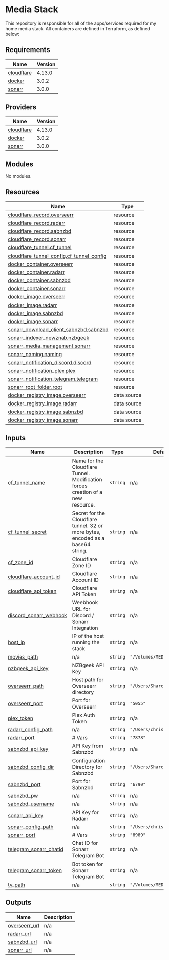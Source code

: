 # Media Stack
This repository is responsible for all of the apps/services required for my home media stack. All containers are defined in Terraform, as defined below:

## Requirements

| Name | Version |
|------|---------|
| <a name="requirement_cloudflare"></a> [cloudflare](#requirement\_cloudflare) | 4.13.0 |
| <a name="requirement_docker"></a> [docker](#requirement\_docker) | 3.0.2 |
| <a name="requirement_sonarr"></a> [sonarr](#requirement\_sonarr) | 3.0.0 |

## Providers

| Name | Version |
|------|---------|
| <a name="provider_cloudflare"></a> [cloudflare](#provider\_cloudflare) | 4.13.0 |
| <a name="provider_docker"></a> [docker](#provider\_docker) | 3.0.2 |
| <a name="provider_sonarr"></a> [sonarr](#provider\_sonarr) | 3.0.0 |

## Modules

No modules.

## Resources

| Name | Type |
|------|------|
| [cloudflare_record.overseerr](https://registry.terraform.io/providers/cloudflare/cloudflare/4.13.0/docs/resources/record) | resource |
| [cloudflare_record.radarr](https://registry.terraform.io/providers/cloudflare/cloudflare/4.13.0/docs/resources/record) | resource |
| [cloudflare_record.sabnzbd](https://registry.terraform.io/providers/cloudflare/cloudflare/4.13.0/docs/resources/record) | resource |
| [cloudflare_record.sonarr](https://registry.terraform.io/providers/cloudflare/cloudflare/4.13.0/docs/resources/record) | resource |
| [cloudflare_tunnel.cf_tunnel](https://registry.terraform.io/providers/cloudflare/cloudflare/4.13.0/docs/resources/tunnel) | resource |
| [cloudflare_tunnel_config.cf_tunnel_config](https://registry.terraform.io/providers/cloudflare/cloudflare/4.13.0/docs/resources/tunnel_config) | resource |
| [docker_container.overseerr](https://registry.terraform.io/providers/kreuzwerker/docker/3.0.2/docs/resources/container) | resource |
| [docker_container.radarr](https://registry.terraform.io/providers/kreuzwerker/docker/3.0.2/docs/resources/container) | resource |
| [docker_container.sabnzbd](https://registry.terraform.io/providers/kreuzwerker/docker/3.0.2/docs/resources/container) | resource |
| [docker_container.sonarr](https://registry.terraform.io/providers/kreuzwerker/docker/3.0.2/docs/resources/container) | resource |
| [docker_image.overseerr](https://registry.terraform.io/providers/kreuzwerker/docker/3.0.2/docs/resources/image) | resource |
| [docker_image.radarr](https://registry.terraform.io/providers/kreuzwerker/docker/3.0.2/docs/resources/image) | resource |
| [docker_image.sabnzbd](https://registry.terraform.io/providers/kreuzwerker/docker/3.0.2/docs/resources/image) | resource |
| [docker_image.sonarr](https://registry.terraform.io/providers/kreuzwerker/docker/3.0.2/docs/resources/image) | resource |
| [sonarr_download_client_sabnzbd.sabnzbd](https://registry.terraform.io/providers/devopsarr/sonarr/3.0.0/docs/resources/download_client_sabnzbd) | resource |
| [sonarr_indexer_newznab.nzbgeek](https://registry.terraform.io/providers/devopsarr/sonarr/3.0.0/docs/resources/indexer_newznab) | resource |
| [sonarr_media_management.sonarr](https://registry.terraform.io/providers/devopsarr/sonarr/3.0.0/docs/resources/media_management) | resource |
| [sonarr_naming.naming](https://registry.terraform.io/providers/devopsarr/sonarr/3.0.0/docs/resources/naming) | resource |
| [sonarr_notification_discord.discord](https://registry.terraform.io/providers/devopsarr/sonarr/3.0.0/docs/resources/notification_discord) | resource |
| [sonarr_notification_plex.plex](https://registry.terraform.io/providers/devopsarr/sonarr/3.0.0/docs/resources/notification_plex) | resource |
| [sonarr_notification_telegram.telegram](https://registry.terraform.io/providers/devopsarr/sonarr/3.0.0/docs/resources/notification_telegram) | resource |
| [sonarr_root_folder.root](https://registry.terraform.io/providers/devopsarr/sonarr/3.0.0/docs/resources/root_folder) | resource |
| [docker_registry_image.overseerr](https://registry.terraform.io/providers/kreuzwerker/docker/3.0.2/docs/data-sources/registry_image) | data source |
| [docker_registry_image.radarr](https://registry.terraform.io/providers/kreuzwerker/docker/3.0.2/docs/data-sources/registry_image) | data source |
| [docker_registry_image.sabnzbd](https://registry.terraform.io/providers/kreuzwerker/docker/3.0.2/docs/data-sources/registry_image) | data source |
| [docker_registry_image.sonarr](https://registry.terraform.io/providers/kreuzwerker/docker/3.0.2/docs/data-sources/registry_image) | data source |

## Inputs

| Name | Description | Type | Default | Required |
|------|-------------|------|---------|:--------:|
| <a name="input_cf_tunnel_name"></a> [cf\_tunnel\_name](#input\_cf\_tunnel\_name) | Name for the Cloudflare Tunnel. Modification forces creation of a new resource. | `string` | n/a | yes |
| <a name="input_cf_tunnel_secret"></a> [cf\_tunnel\_secret](#input\_cf\_tunnel\_secret) | Secret for the Cloudflare tunnel. 32 or more bytes, encoded as a base64 string. | `string` | n/a | yes |
| <a name="input_cf_zone_id"></a> [cf\_zone\_id](#input\_cf\_zone\_id) | Cloudflare Zone ID | `string` | n/a | yes |
| <a name="input_cloudflare_account_id"></a> [cloudflare\_account\_id](#input\_cloudflare\_account\_id) | Cloudflare Account ID | `string` | n/a | yes |
| <a name="input_cloudflare_api_token"></a> [cloudflare\_api\_token](#input\_cloudflare\_api\_token) | Cloudflare API Token | `string` | n/a | yes |
| <a name="input_discord_sonarr_webhook"></a> [discord\_sonarr\_webhook](#input\_discord\_sonarr\_webhook) | Weebhook URL for Discord / Sonarr Integration | `string` | n/a | yes |
| <a name="input_host_ip"></a> [host\_ip](#input\_host\_ip) | IP of the host running the stack | `string` | n/a | yes |
| <a name="input_movies_path"></a> [movies\_path](#input\_movies\_path) | n/a | `string` | `"/Volumes/MEDIA/Movies"` | no |
| <a name="input_nzbgeek_api_key"></a> [nzbgeek\_api\_key](#input\_nzbgeek\_api\_key) | NZBgeek API Key | `string` | n/a | yes |
| <a name="input_overseerr_path"></a> [overseerr\_path](#input\_overseerr\_path) | Host path for Overseerr directory | `string` | `"/Users/Shared/Overseerr"` | no |
| <a name="input_overseerr_port"></a> [overseerr\_port](#input\_overseerr\_port) | Port for Overseerr | `string` | `"5055"` | no |
| <a name="input_plex_token"></a> [plex\_token](#input\_plex\_token) | Plex Auth Token | `string` | n/a | yes |
| <a name="input_radarr_config_path"></a> [radarr\_config\_path](#input\_radarr\_config\_path) | n/a | `string` | `"/Users/christian/Radarr"` | no |
| <a name="input_radarr_port"></a> [radarr\_port](#input\_radarr\_port) | # Vars | `string` | `"7878"` | no |
| <a name="input_sabnzbd_api_key"></a> [sabnzbd\_api\_key](#input\_sabnzbd\_api\_key) | API Key from Sabnzbd | `string` | n/a | yes |
| <a name="input_sabnzbd_config_dir"></a> [sabnzbd\_config\_dir](#input\_sabnzbd\_config\_dir) | Configuration Directory for Sabnzbd | `string` | `"/Users/Shared/sabnzbd/"` | no |
| <a name="input_sabnzbd_port"></a> [sabnzbd\_port](#input\_sabnzbd\_port) | Port for Sabnzbd | `string` | `"6790"` | no |
| <a name="input_sabnzbd_pw"></a> [sabnzbd\_pw](#input\_sabnzbd\_pw) | n/a | `string` | n/a | yes |
| <a name="input_sabnzbd_username"></a> [sabnzbd\_username](#input\_sabnzbd\_username) | n/a | `string` | n/a | yes |
| <a name="input_sonarr_api_key"></a> [sonarr\_api\_key](#input\_sonarr\_api\_key) | API Key for Radarr | `string` | n/a | yes |
| <a name="input_sonarr_config_path"></a> [sonarr\_config\_path](#input\_sonarr\_config\_path) | n/a | `string` | `"/Users/christian/Sonarr"` | no |
| <a name="input_sonarr_port"></a> [sonarr\_port](#input\_sonarr\_port) | # Vars | `string` | `"8989"` | no |
| <a name="input_telegram_sonarr_chatid"></a> [telegram\_sonarr\_chatid](#input\_telegram\_sonarr\_chatid) | Chat ID for Sonarr Telegram Bot | `string` | n/a | yes |
| <a name="input_telegram_sonarr_token"></a> [telegram\_sonarr\_token](#input\_telegram\_sonarr\_token) | Bot token for Sonarr Telegram Bot | `string` | n/a | yes |
| <a name="input_tv_path"></a> [tv\_path](#input\_tv\_path) | n/a | `string` | `"/Volumes/MEDIA/TV"` | no |

## Outputs

| Name | Description |
|------|-------------|
| <a name="output_overseerr_url"></a> [overseerr\_url](#output\_overseerr\_url) | n/a |
| <a name="output_radarr_url"></a> [radarr\_url](#output\_radarr\_url) | n/a |
| <a name="output_sabnzbd_url"></a> [sabnzbd\_url](#output\_sabnzbd\_url) | n/a |
| <a name="output_sonarr_url"></a> [sonarr\_url](#output\_sonarr\_url) | n/a |